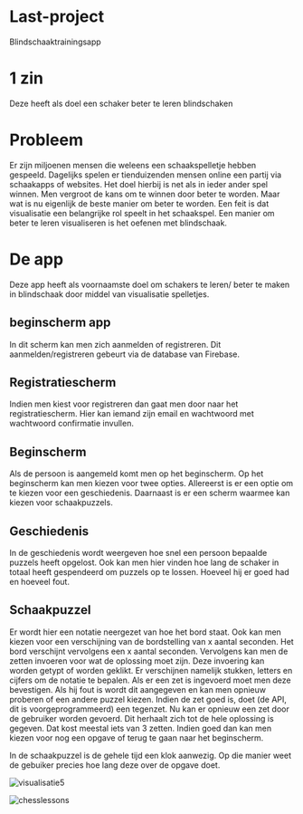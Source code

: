 # Last-project
Blindschaaktrainingsapp

# 1 zin
Deze heeft als doel een schaker beter te leren blindschaken

# Probleem
Er zijn miljoenen mensen die weleens een schaakspelletje hebben gespeeld. Dagelijks spelen er tienduizenden mensen online een partij via 
schaakapps of websites. Het doel hierbij is net als in ieder ander spel winnen.
Men vergroot de kans om te winnen door beter te worden. Maar wat is nu eigenlijk de beste manier om beter te worden. Een feit is dat visualisatie een belangrijke rol speelt in het schaakspel. Een manier om beter te leren visualiseren is het oefenen met blindschaak.

# De app
Deze app heeft als voornaamste doel om schakers te leren/ beter te maken in blindschaak door middel van visualisatie spelletjes.

## beginscherm app
In dit scherm kan men zich aanmelden of registreren. Dit aanmelden/registreren gebeurt via de database van Firebase.

## Registratiescherm
Indien men kiest voor registreren dan gaat men door naar het registratiescherm. Hier kan iemand zijn email en wachtwoord met wachtwoord confirmatie invullen.

## Beginscherm
Als de persoon is aangemeld komt men op het beginscherm. Op het beginscherm kan men kiezen voor twee opties. Allereerst is er een optie om te kiezen voor een geschiedenis. Daarnaast is er een scherm waarmee kan kiezen voor schaakpuzzels.

## Geschiedenis
In de geschiedenis wordt weergeven hoe snel een persoon bepaalde puzzels heeft opgelost. Ook kan men hier vinden hoe lang de schaker in totaal heeft gespendeerd om puzzels op te lossen. Hoeveel hij er goed had en hoeveel fout. 

## Schaakpuzzel
Er wordt hier een notatie neergezet van hoe het bord staat. Ook kan men kiezen voor een verschijning van de bordstelling van x aantal seconden. Het bord verschijnt vervolgens een x aantal seconden. Vervolgens kan men de zetten invoeren voor wat de oplossing moet zijn. Deze invoering kan worden getypt of worden geklikt. Er verschijnen namelijk stukken, letters en cijfers om de notatie te bepalen. Als er een zet is ingevoerd moet men deze bevestigen. Als hij fout is wordt dit aangegeven en kan men opnieuw proberen of een andere puzzel kiezen. Indien de zet goed is, doet (de API, dit is voorgeprogrammeerd) een tegenzet. Nu kan er opnieuw een zet door de gebruiker worden gevoerd. Dit herhaalt zich tot de hele oplossing is gegeven. Dat kost meestal iets van 3 zetten. Indien goed dan kan men kiezen voor nog een opgave of terug te gaan naar het beginscherm.

In de schaakpuzzel is de gehele tijd een klok aanwezig. Op die manier weet de gebuiker precies hoe lang deze over de opgave doet.

![visualisatie5](https://user-images.githubusercontent.com/36193067/41025876-5c0e3abc-6973-11e8-9fc0-2b566ea6c4b3.png)

![chesslessons](https://user-images.githubusercontent.com/36193067/40920530-22850f12-680d-11e8-93d6-1454798f9c6b.png)

